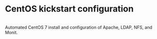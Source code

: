 # CentOS kickstart configuration
<br>
Automated CentOS 7 install and configuration of Apache, LDAP, NFS, and Monit.
